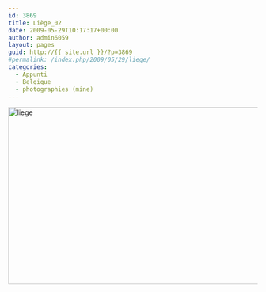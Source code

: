 ```yaml
---
id: 3869
title: Liège_02
date: 2009-05-29T10:17:17+00:00
author: admin6059
layout: pages
guid: http://{{ site.url }}/?p=3869
#permalink: /index.php/2009/05/29/liege/
categories:
  - Appunti
  - Belgique
  - photographies (mine)
---
```

<img class="aligncenter wp-image-3870" src="http://{{ site.url }}/wp-content/uploads/2016/10/liege.jpg" alt="liege" width="580" height="358" srcset="http://{{ site.url }}/wp-content/uploads/2016/10/liege.jpg 650w, http://{{ site.url }}/wp-content/uploads/2016/10/liege-300x185.jpg 300w" sizes="(max-width: 580px) 100vw, 580px" />